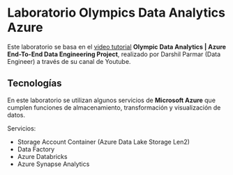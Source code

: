 # Laboratorio Olympics Data Analytics Azure

Este laboratorio se basa en el [video tutorial](https://youtu.be/IaA9YNlg5hM) **Olympic Data Analytics | Azure End-To-End Data Engineering Project**, realizado por Darshil Parmar (Data Engineer) a través de su canal de Youtube.

## Tecnologías

En este laboratorio se utilizan algunos servicios de **Microsoft Azure** que cumplen funciones de almacenamiento, transformación y visualización de datos.

Servicios:

- Storage Account Container (Azure Data Lake Storage Len2)
- Data Factory
- Azure Databricks
- Azure Synapse Analytics
